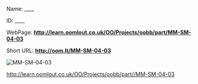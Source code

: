 

 
Name: ____

ID: ____

WebPage: __http://learn.oomlout.co.uk/OO/Projects/oobb/part/MM-SM-04-03__

Short URL: __http://oom.lt/MM-SM-04-03__


![MM-SM-04-03](http://oomlout.com/oomlout-OOBB/part//MM-SM-04-03/OOBB-MM-SM-04-03_420.png)




 http://learn.oomlout.co.uk/OO/Projects/oobb/part//MM-SM-04-03

